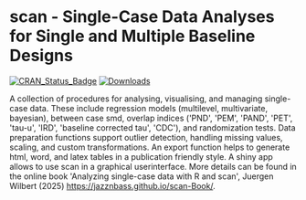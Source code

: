 # scan - Single-Case Data Analyses for Single and Multiple Baseline Designs

<!-- badges: start -->
[![CRAN_Status_Badge](https://www.r-pkg.org/badges/version/scan?color=blue)](https://CRAN.R-project.org/package=scan)
[![Downloads](https://cranlogs.r-pkg.org/badges/grand-total/scan?color=orange)](https://CRAN.R-project.org/package=scan)
<!-- badges: end -->

A collection of procedures for analysing, visualising, 
  and managing single-case data. These include regression models 
  (multilevel, multivariate, bayesian), between case smd, overlap indices 
  ('PND', 'PEM', 'PAND', 'PET', 'tau-u', 'IRD', 'baseline corrected tau', 'CDC'), 
  and randomization tests. Data preparation functions support outlier detection, 
  handling missing values, scaling, and custom transformations. 
  An export function helps to generate html, word, and latex tables in a 
  publication friendly style. A shiny app allows to use scan in a graphical 
  userinterface.
  More details can be found in the online book 'Analyzing single-case data with 
  R and scan', Juergen Wilbert (2025)
  <https://jazznbass.github.io/scan-Book/>.




